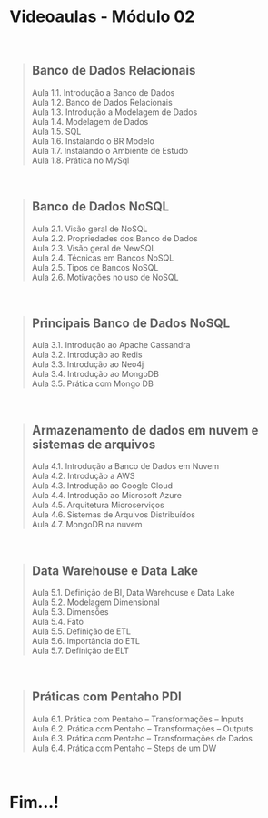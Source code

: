 # Videoaulas - Módulo 02

<br>

> ## Banco de Dados Relacionais
> Aula 1.1. Introdução a Banco de Dados                                                            
> Aula 1.2. Banco de Dados Relacionais                                                            
> Aula 1.3. Introdução a Modelagem de Dados                                                        
> Aula 1.4. Modelagem de Dados                                                            
> Aula 1.5. SQL                                                            
> Aula 1.6. Instalando o BR Modelo                                                            
> Aula 1.7. Instalando o Ambiente de Estudo                                                        
> Aula 1.8. Prática no MySql                                                            

<br>

> ## Banco de Dados NoSQL
> Aula 2.1.  Visão geral de NoSQL                                                            
> Aula 2.2. Propriedades dos Banco de Dados                                                         
> Aula 2.3. Visão geral de NewSQL                                                            
> Aula 2.4. Técnicas em Bancos NoSQL                                                            
> Aula 2.5. Tipos de Bancos NoSQL                                                            
> Aula 2.6. Motivações no uso de NoSQL                                                            

<br>

> ## Principais Banco de Dados NoSQL
> Aula 3.1. Introdução ao Apache Cassandra                                                          
> Aula 3.2. Introdução ao Redis                                                            
> Aula 3.3. Introdução ao Neo4j                                                            
> Aula 3.4. Introdução ao MongoDB                                                            
> Aula 3.5. Prática com Mongo DB                                                            

<br>

> ## Armazenamento de dados em nuvem e sistemas de arquivos
> Aula 4.1. Introdução a Banco de Dados em Nuvem                                                    
> Aula 4.2. Introdução a AWS                                                            
> Aula 4.3. Introdução ao Google Cloud                                                            
> Aula 4.4. Introdução ao Microsoft Azure                                                          
> Aula 4.5. Arquitetura Microserviços                                                            
> Aula 4.6. Sistemas de Arquivos Distribuídos                                                       
> Aula 4.7. MongoDB na nuvem                                                            

<br>

> ## Data Warehouse e Data Lake
> Aula 5.1. Definição de BI, Data Warehouse e Data Lake                                             
> Aula 5.2. Modelagem Dimensional                                                            
> Aula 5.3. Dimensões                                                            
> Aula 5.4. Fato                                                            
> Aula 5.5. Definição de ETL                                                            
> Aula 5.6. Importância do ETL                                                            
> Aula 5.7. Definição de ELT                                                            

<br>

> ## Práticas com Pentaho PDI
> Aula 6.1. Prática com Pentaho – Transformações – Inputs                                           
> Aula 6.2. Prática com Pentaho – Transformações – Outputs                                          
> Aula 6.3. Prática com Pentaho – Transformações de Dados                                           
> Aula 6.4. Prática com Pentaho – Steps de um DW                                           

<br>

# Fim...!

